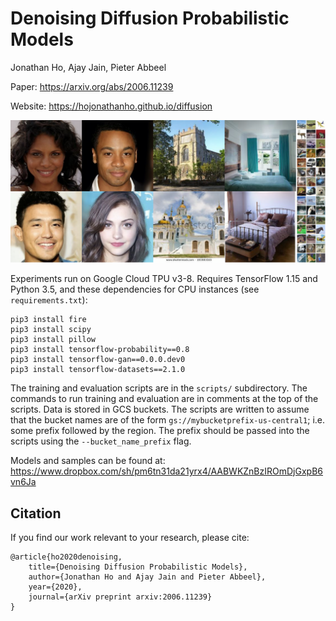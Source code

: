 # Denoising Diffusion Probabilistic Models

Jonathan Ho, Ajay Jain, Pieter Abbeel

Paper: https://arxiv.org/abs/2006.11239

Website: https://hojonathanho.github.io/diffusion

![Samples generated by our model](resources/samples.png)

Experiments run on Google Cloud TPU v3-8.
Requires TensorFlow 1.15 and Python 3.5, and these dependencies for CPU instances (see `requirements.txt`):
```
pip3 install fire
pip3 install scipy
pip3 install pillow
pip3 install tensorflow-probability==0.8
pip3 install tensorflow-gan==0.0.0.dev0
pip3 install tensorflow-datasets==2.1.0
```

The training and evaluation scripts are in the `scripts/` subdirectory.
The commands to run training and evaluation are in comments at the top of the scripts.
Data is stored in GCS buckets. The scripts are written to assume that the bucket names are of the form `gs://mybucketprefix-us-central1`; i.e. some prefix followed by the region.
The prefix should be passed into the scripts using the `--bucket_name_prefix` flag.

Models and samples can be found at: https://www.dropbox.com/sh/pm6tn31da21yrx4/AABWKZnBzIROmDjGxpB6vn6Ja

## Citation
If you find our work relevant to your research, please cite:
```
@article{ho2020denoising,
    title={Denoising Diffusion Probabilistic Models},
    author={Jonathan Ho and Ajay Jain and Pieter Abbeel},
    year={2020},
    journal={arXiv preprint arxiv:2006.11239}
}
```
